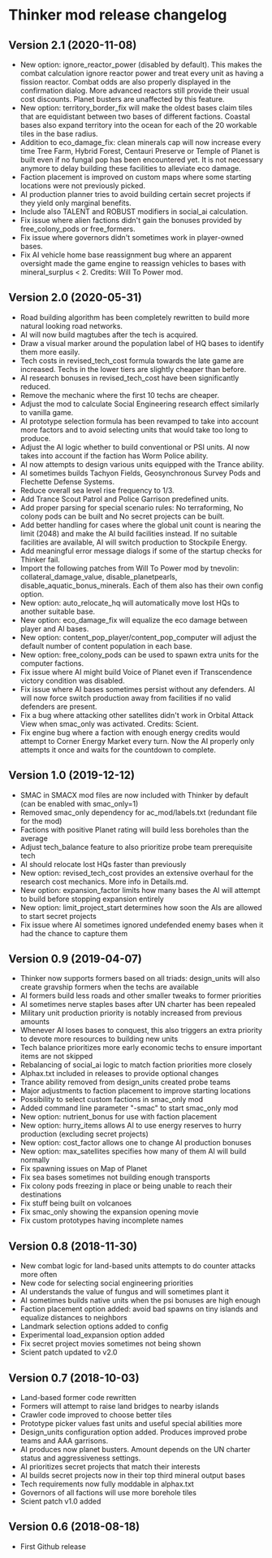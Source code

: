 
# Thinker mod release changelog


## Version 2.1 (2020-11-08)
* New option: ignore_reactor_power (disabled by default). This makes the combat calculation ignore reactor power and treat every unit as having a fission reactor. Combat odds are also properly displayed in the confirmation dialog. More advanced reactors still provide their usual cost discounts. Planet busters are unaffected by this feature.
* New option: territory_border_fix will make the oldest bases claim tiles that are equidistant between two bases of different factions. Coastal bases also expand territory into the ocean for each of the 20 workable tiles in the base radius.
* Addition to eco_damage_fix: clean minerals cap will now increase every time Tree Farm, Hybrid Forest, Centauri Preserve or Temple of Planet is built even if no fungal pop has been encountered yet. It is not necessary anymore to delay building these facilities to alleviate eco damage.
* Faction placement is improved on custom maps where some starting locations were not previously picked.
* AI production planner tries to avoid building certain secret projects if they yield only marginal benefits.
* Include also TALENT and ROBUST modifiers in social_ai calculation.
* Fix issue where alien factions didn't gain the bonuses provided by free_colony_pods or free_formers.
* Fix issue where governors didn't sometimes work in player-owned bases.
* Fix AI vehicle home base reassignment bug where an apparent oversight made the game engine to reassign vehicles to bases with mineral_surplus < 2. Credits: Will To Power mod.


## Version 2.0 (2020-05-31)
* Road building algorithm has been completely rewritten to build more natural looking road networks.
* AI will now build magtubes after the tech is acquired.
* Draw a visual marker around the population label of HQ bases to identify them more easily.
* Tech costs in revised_tech_cost formula towards the late game are increased. Techs in the lower tiers are slightly cheaper than before.
* AI research bonuses in revised_tech_cost have been significantly reduced.
* Remove the mechanic where the first 10 techs are cheaper.
* Adjust the mod to calculate Social Engineering research effect similarly to vanilla game.
* AI prototype selection formula has been revamped to take into account more factors and to avoid selecting units that would take too long to produce.
* Adjust the AI logic whether to build conventional or PSI units. AI now takes into account if the faction has Worm Police ability.
* AI now attempts to design various units equipped with the Trance ability.
* AI sometimes builds Tachyon Fields, Geosynchronous Survey Pods and Flechette Defense Systems.
* Reduce overall sea level rise frequency to 1/3.
* Add Trance Scout Patrol and Police Garrison predefined units.
* Add proper parsing for special scenario rules: No terraforming, No colony pods can be built and No secret projects can be built.
* Add better handling for cases where the global unit count is nearing the limit (2048) and make the AI build facilities instead. If no suitable facilities are available, AI will switch production to Stockpile Energy.
* Add meaningful error message dialogs if some of the startup checks for Thinker fail.
* Import the following patches from Will To Power mod by tnevolin: collateral_damage_value, disable_planetpearls, disable_aquatic_bonus_minerals. Each of them also has their own config option.
* New option: auto_relocate_hq will automatically move lost HQs to another suitable base.
* New option: eco_damage_fix will equalize the eco damage between player and AI bases.
* New option: content_pop_player/content_pop_computer will adjust the default number of content population in each base.
* New option: free_colony_pods can be used to spawn extra units for the computer factions.
* Fix issue where AI might build Voice of Planet even if Transcendence victory condition was disabled.
* Fix issue where AI bases sometimes persist without any defenders. AI will now force switch production away from facilities if no valid defenders are present.
* Fix a bug where attacking other satellites didn't work in Orbital Attack View when smac_only was activated. Credits: Scient.
* Fix engine bug where a faction with enough energy credits would attempt to Corner Energy Market every turn. Now the AI properly only attempts it once and waits for the countdown to complete.


## Version 1.0 (2019-12-12)
* SMAC in SMACX mod files are now included with Thinker by default (can be enabled with smac_only=1)
* Removed smac_only dependency for ac_mod/labels.txt (redundant file for the mod)
* Factions with positive Planet rating will build less boreholes than the average
* Adjust tech_balance feature to also prioritize probe team prerequisite tech
* AI should relocate lost HQs faster than previously
* New option: revised_tech_cost provides an extensive overhaul for the research cost mechanics. More info in Details.md.
* New option: expansion_factor limits how many bases the AI will attempt to build before stopping expansion entirely
* New option: limit_project_start determines how soon the AIs are allowed to start secret projects
* Fix issue where AI sometimes ignored undefended enemy bases when it had the chance to capture them


## Version 0.9 (2019-04-07)
* Thinker now supports formers based on all triads: design_units will also create gravship formers when the techs are available
* AI formers build less roads and other smaller tweaks to former priorities
* AI sometimes nerve staples bases after UN charter has been repealed
* Military unit production priority is notably increased from previous amounts
* Whenever AI loses bases to conquest, this also triggers an extra priority to devote more resources to building new units
* Tech balance prioritizes more early economic techs to ensure important items are not skipped
* Rebalancing of social_ai logic to match faction priorities more closely
* Alphax.txt included in releases to provide optional changes
* Trance ability removed from design_units created probe teams
* Major adjustments to faction placement to improve starting locations
* Possibility to select custom factions in smac_only mod
* Added command line parameter "-smac" to start smac_only mod
* New option: nutrient_bonus for use with faction placement
* New option: hurry_items allows AI to use energy reserves to hurry production (excluding secret projects)
* New option: cost_factor allows one to change AI production bonuses
* New option: max_satellites specifies how many of them AI will build normally
* Fix spawning issues on Map of Planet
* Fix sea bases sometimes not building enough transports
* Fix colony pods freezing in place or being unable to reach their destinations
* Fix stuff being built on volcanoes
* Fix smac_only showing the expansion opening movie
* Fix custom prototypes having incomplete names


## Version 0.8 (2018-11-30)
* New combat logic for land-based units attempts to do counter attacks more often
* New code for selecting social engineering priorities
* AI understands the value of fungus and will sometimes plant it
* AI sometimes builds native units when the psi bonuses are high enough
* Faction placement option added: avoid bad spawns on tiny islands and equalize distances to neighbors
* Landmark selection options added to config
* Experimental load_expansion option added
* Fix secret project movies sometimes not being shown
* Scient patch updated to v2.0


## Version 0.7 (2018-10-03)
* Land-based former code rewritten
* Formers will attempt to raise land bridges to nearby islands
* Crawler code improved to choose better tiles
* Prototype picker values fast units and useful special abilities more
* Design_units configuration option added. Produces improved probe teams and AAA garrisons.
* AI produces now planet busters. Amount depends on the UN charter status and aggressiveness settings.
* AI prioritizes secret projects that match their interests
* AI builds secret projects now in their top third mineral output bases
* Tech requirements now fully moddable in alphax.txt
* Governors of all factions will use more borehole tiles
* Scient patch v1.0 added


## Version 0.6 (2018-08-18)
* First Github release
